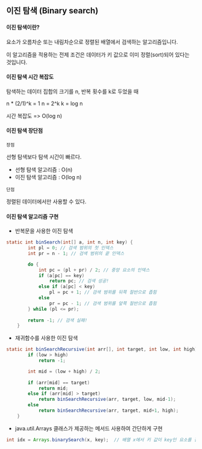 ## 이진 탐색 (Binary search)

#### 이진 탐색이란?

요소가 오름차순 또는 내림차순으로 정렬된 배열에서 검색하는 알고리즘입니다.

이 알고리즘을 적용하는 전제 조건은 데이터가 키 값으로 이미 정렬(sort)되어 있다는 것입니다.



#### 이진 탐색 시간 복잡도

탐색하는 데이터 집합의 크기를 n, 반복 횟수를 k로 두었을 때

n * (2/1)^k = 1
n = 2^k
k = log n

시간 복잡도 => O(log n)



#### 이진 탐색  장단점

`장점`

선형 탐색보다 탐색 시간이 빠르다.

- 선형 탐색 알고리즘 : O(n)
- 이진 탐색 알고리즘 : O(log n)

`단점`

정렬된 데이터에서만 사용할 수 있다.



#### 이진 탐색 알고리즘 구현

- 반복문을 사용한 이진 탐색

```java
static int binSearch(int[] a, int n, int key) {
		int pl = 0; // 검색 범위의 첫 인덱스
		int pr = n - 1; // 검색 범위의 끝 인덱스

		do {
			int pc = (pl + pr) / 2; // 중앙 요소의 인덱스
			if (a[pc] == key)
				return pc; // 검색 성공!
			else if (a[pc] < key)
				pl = pc + 1; // 검색 범위를 뒤쪽 절반으로 좁힘
			else
				pr = pc - 1; // 검색 범위를 앞쪽 절반으로 좁힘
		} while (pl <= pr);
		
		return -1; // 검색 실패!
	}
```



- 재귀함수를 사용한 이진 탐색

```java
static int binSearchRecursive(int arr[], int target, int low, int high) {
	    if (low > high)
	        return -1;

	    int mid = (low + high) / 2;
    
	    if (arr[mid] == target)
	        return mid;
	    else if (arr[mid] > target)	
	        return binSearchRecursive(arr, target, low, mid-1); 
	    else
	        return binSearchRecursive(arr, target, mid+1, high);
	}
```



- java.util.Arrays 클래스가 제공하는 메서드 사용하여 간단하게 구현

```java
int idx = Arrays.binarySearch(x, key);	// 배열 x에서 키 값이 key인 요소를 검색
```



